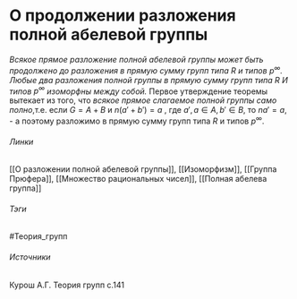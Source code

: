 # О продолжении разложения полной абелевой группы
*Всякое прямое разложение полной абелевой группы может быть продолжено до разложения в прямую сумму групп типа $R$ и типов $p^\infty$. Любые два разложения полной группы в прямую сумму групп типа R И типов $p^\infty$ изоморфны между собой.*
Первое утверждение теоремы вытекает из того, что *всякое прямое слагаемое полной группы само полно*,т.е. если $G=A+B$ и $n(a'+b')=a$ , где $a',a\in A,b'\in B$, то $na'=a$, - а поэтому разложимо в прямую сумму групп типа $R$ и типов $p^\infty$.
###### Линки
 [[О разложении полной абелевой группы]], [[Изоморфизм]], [[Группа Прюфера]], [[Множество рациональных чисел]], [[Полная абелева группа]]
###### Тэги
 #Теория_групп 
###### Источники
 Курош А.Г. Теория групп с.141